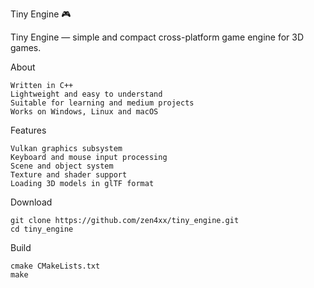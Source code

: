 Tiny Engine 🎮 

Tiny Engine  — simple and compact cross-platform game engine for 3D games.

About

    Written in C++
    Lightweight and easy to understand
    Suitable for learning and medium projects
    Works on Windows, Linux and macOS
     

Features

    Vulkan graphics subsystem
    Keyboard and mouse input processing
    Scene and object system
    Texture and shader support
    Loading 3D models in glTF format


Download

    git clone https://github.com/zen4xx/tiny_engine.git
    cd tiny_engine


Build

    cmake CMakeLists.txt
    make
